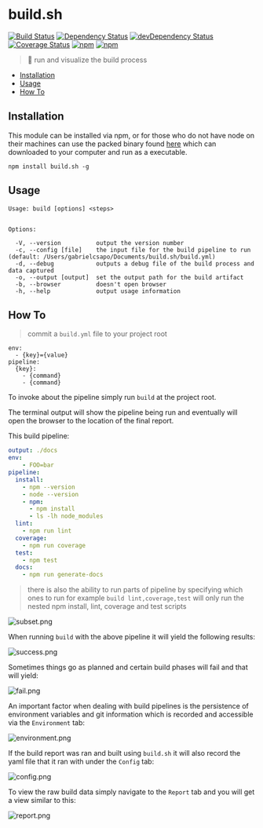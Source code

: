 # build.sh

[![Build Status](https://travis-ci.org/gabrielcsapo/build.sh.svg?branch=master)](https://travis-ci.org/gabrielcsapo/build.sh)
[![Dependency Status](https://starbuck.gabrielcsapo.com/badge/github/gabrielcsapo/build.sh/status.svg)](https://starbuck.gabrielcsapo.com/github/gabrielcsapo/build.sh)
[![devDependency Status](https://starbuck.gabrielcsapo.com/badge/github/gabrielcsapo/build.sh/dev-status.svg)](https://starbuck.gabrielcsapo.com/github/gabrielcsapo/build.sh#info=devDependencies)
[![Coverage Status](https://lcov-server.gabrielcsapo.com/badge/github%2Ecom/gabrielcsapo/build.sh.svg)](https://lcov-server.gabrielcsapo.com/coverage/github%2Ecom/gabrielcsapo/build.sh)
[![npm](https://img.shields.io/npm/dt/build.sh.svg?maxAge=2592000)]()
[![npm](https://img.shields.io/npm/dm/build.sh.svg?maxAge=2592000)]()

> 🔨 run and visualize the build process

<!-- TOC depthFrom:2 depthTo:6 withLinks:1 updateOnSave:1 orderedList:0 -->

- [Installation](#installation)
- [Usage](#usage)
- [How To](#how-to)

<!-- /TOC -->

## Installation

This module can be installed via npm, or for those who do not have node on their machines can use the packed binary found [here](https://github.com/gabrielcsapo/build.sh/releases) which can downloaded to your computer and run as a executable.

```
npm install build.sh -g
```

## Usage

```
Usage: build [options] <steps>


Options:

  -V, --version          output the version number
  -c, --config [file]    the input file for the build pipeline to run (default: /Users/gabrielcsapo/Documents/build.sh/build.yml)
  -d, --debug            outputs a debug file of the build process and data captured
  -o, --output [output]  set the output path for the build artifact
  -b, --browser          doesn't open browser
  -h, --help             output usage information
```

## How To

> commit a `build.yml` file to your project root

```
env:
  - {key}={value}
pipeline:
  {key}:
    - {command}
    - {command}
```

To invoke about the pipeline simply run `build` at the project root.

The terminal output will show the pipeline being run and eventually will open the browser to the location of the final report.

This build pipeline:

```yaml
output: ./docs
env:
    - FOO=bar
pipeline:
  install:
    - npm --version
    - node --version
    - npm:
      - npm install
      - ls -lh node_modules
  lint:
    - npm run lint
  coverage:
    - npm run coverage
  test:
    - npm test
  docs:
    - npm run generate-docs
```

> there is also the ability to run parts of pipeline by specifying which ones to run for example `build lint,coverage,test` will only run the nested npm install, lint, coverage and test scripts

![subset.png](./docs/subset.png)

When running `build` with the above pipeline it will yield the following results:

![success.png](./docs/success.png)

Sometimes things go as planned and certain build phases will fail and that will yield:

![fail.png](./docs/fail.png)

An important factor when dealing with build pipelines is the persistence of environment variables and git information which is recorded and accessible via the `Environment` tab:

![environment.png](./docs/environment.png)

If the build report was ran and built using `build.sh` it will also record the yaml file that it ran with under the `Config` tab:

![config.png](./docs/config.png)

To view the raw build data simply navigate to the `Report` tab and you will get a view similar to this:

![report.png](./docs/report.png)
